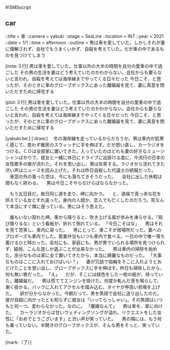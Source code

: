 #!SMSscript

## car

::title = 車
::camera = yabuki
::stage = SeaLine
::location = INT
::year = 2021
::date = 1/1
::time = afternoon
::outline = 男は車を愛していた。しかしそれが妻に理解されず、会社でもうまくいかず、自殺を考えていた。だが車の中であるものを見つけてしまう

[note:３行]
男は車を愛していた。仕事以外の大半の時間を自分の愛車の中で過ごした
その男の生活を妻はどう考えていたのかわからない。会社からも要らないと言われ、自殺を考えては海岸線までやってくる日々だった
今日こそ、と思ったが、そのときに車のグローブボックスにあった離婚届を見て、妻に真意を問いただすために帰宅する

[plot:３行]
男は車を愛していた。仕事以外の大半の時間を自分の愛車の中で過ごした
その男の生活を妻はどう考えていたのかわからない。会社からも要らないと言われ、自殺を考えては海岸線までやってくる日々だった
今日こそ、と思ったが、そのときに車のグローブボックスにあった離婚届を見て、妻に真意を問いただすために帰宅する

[yabuki:be:]
[:draw:]
　冬の海岸線を走っているからだろうか。男は車内が肌寒く感じて、思わず暖房のスウィッチに手を伸ばす。だが思い直し、カーラジオをつける。ＣＤは全部家に置いてきた。入っていたのはどれも妻の好きなミュージシャンばかりで、彼女と一緒に休日にドライブに出掛ける度に、今流行の日本の女性歌手の歌が流れた。それを思い出し、男は失笑する。ラジオから流れてきた渋い声はニュースを読み上げた。それは昨日自殺した代議士の続報だった。
　車窓の外の曇った空は、今にも落ちてきそうだった。
　会社に出した休暇は間もなく終わる。
　男は今日こそやらなけらばならなかった。

　もう五日目だ。毎日同じ道を走り、岬に向かう。
　と、道端で真っ赤な花を供えている女とすれ違った。身内の人間か、恋人でも亡くしたのだろう。死なんて本当にすぐ隣に座っている。男にはそう思えた。

　誰もいない寂れた岬。車から降りると、吹き上げる風が歩みを凍らせる。『飛び降りるな』という看板が、折れて倒れている。
「今日こそはな」
　男はそれを見て苦笑し、車内に戻った。
　男にとって、車こそが居場所だった。妻へのプロポーズも車内でした。愛妻弁当もいつも車内で食べる。一日の中で唯一落ち着けるひと時だった。会社にも、家庭にも、男が男でいられる場所を見つけられず、結局、こんな道しか選ぶことが出来なかった。
　男は車内の掃除を始めた。余分なものは家に全て置いてきたから、本当に綺麗なものだった。
「大事なものはここに入れておけばいい？」
　妻が冗談で指輪をそこに入れようとおどけたことを思い出し、グローブボックスに手を伸ばす。昨日も掃除したから、何も無い筈だった。
「え」
　だが、そこには緑色をした一枚の紙が、待っていた。離婚届だ。
　男は慌ててエンジンを掛けた。何度か軋んだ音を鳴らして、漸く掛かる。バックに入れてアクセルを踏み込む。タイヤが甲高い悲鳴を上げた。
　訳が分からなかった。今朝だって、男を笑顔で会社に送り出したのだ。彼が自殺に向かったとも知らずに彼女は「いってらっしゃい」。その笑顔はいつもと何一つ、変わらなかった。なのに。
「離婚なんて」
　男は車を、家に向けた。
　カーラジオからは甘いウェディングソングが溢れ、リクエストをした女性に「おめでとうございます」と渋い声が笑っていた。
　男の隣には、もう何も乗っていない。半開きのグローブボックスが、そんな男をそっと、笑っていた。

[mark:（了）]
